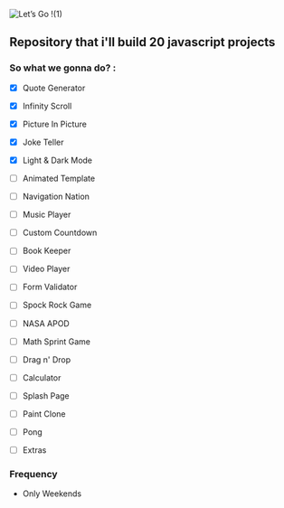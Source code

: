 ![Let’s Go !(1)](https://user-images.githubusercontent.com/82295321/219281847-d20990f5-7cd6-463c-8500-ef5774492e8f.png)

## Repository that i'll build 20 javascript projects

### So what we gonna do? :
  - [X] Quote Generator
  - [X] Infinity Scroll
  - [X] Picture In Picture
  - [X] Joke Teller
  - [X] Light & Dark Mode
  - [ ] Animated Template
  - [ ] Navigation Nation
  - [ ] Music Player
  - [ ] Custom Countdown
  - [ ] Book Keeper
  - [ ] Video Player
  - [ ] Form Validator
  - [ ] Spock Rock Game
  - [ ] NASA APOD
  - [ ] Math Sprint Game
  - [ ] Drag n' Drop
  - [ ] Calculator
  - [ ] Splash Page
  - [ ] Paint Clone
  - [ ] Pong
  - [ ] Extras


### Frequency
  - Only Weekends


